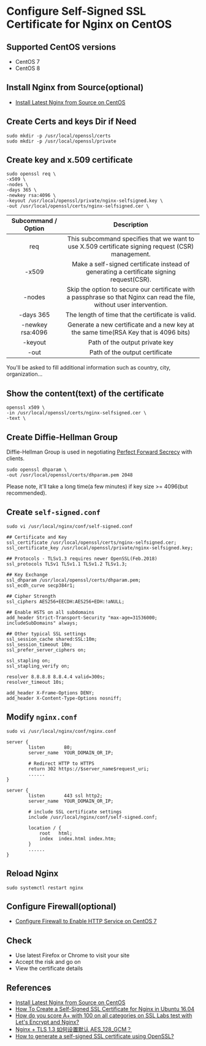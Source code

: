 # Configure Self-Signed SSL Certificate for Nginx on CentOS

## Supported CentOS versions
* CentOS 7
* CentOS 8

## Install Nginx from Source(optional) 
* [Install Latest Nginx from Source on CentOS](install-latest-nginx-from-source-on-centos.md)

## Create Certs and keys Dir if Need
```
sudo mkdir -p /usr/local/openssl/certs
sudo mkdir -p /usr/local/openssl/private
```

## Create key and x.509 certificate
```
sudo openssl req \
-x509 \
-nodes \
-days 365 \
-newkey rsa:4096 \
-keyout /usr/local/openssl/private/nginx-selfsigned.key \
-out /usr/local/openssl/certs/nginx-selfsigned.cer \
```
| Subcommand / Option | Description |
| :--: | :--: |
| req | This subcommand specifies that we want to use X.509 certificate signing request (CSR) management. |
| -x509 | Make a self-signed certificate instead of generating a certificate signing request(CSR). |
| -nodes | Skip the option to secure our certificate with a passphrase so that Nginx can read the file, without user intervention. |
| -days 365 | The length of time that the certificate is valid. |
| -newkey rsa:4096 | Generate a new certificate and a new key at the same time(RSA Key that is 4096 bits) |
| -keyout | Path of the output private key |
| -out | Path of the output certificate |


You'll be asked to fill additional information such as country, city, organization...

## Show the content(text) of the certificate
```
openssl x509 \
-in /usr/local/openssl/certs/nginx-selfsigned.cer \
-text \
```

## Create Diffie-Hellman Group
Diffie-Hellman Group is used in negotiating [Perfect Forward Secrecy](https://en.wikipedia.org/wiki/Forward_secrecy) with clients.

```
sudo openssl dhparam \
-out /usr/local/openssl/certs/dhparam.pem 2048
```

Please note, it'll take a long time(a few minutes) if key size >= 4096(but recommended).

## Create `self-signed.conf`
```
sudo vi /usr/local/nginx/conf/self-signed.conf
```

```
## Certificate and Key
ssl_certificate /usr/local/openssl/certs/nginx-selfsigned.cer;
ssl_certificate_key /usr/local/openssl/private/nginx-selfsigned.key;

## Protocols - TLSv1.3 requires newer OpenSSL(Feb.2018)
ssl_protocols TLSv1 TLSv1.1 TLSv1.2 TLSv1.3;

## Key Exchange
ssl_dhparam /usr/local/openssl/certs/dhparam.pem;
ssl_ecdh_curve secp384r1;

## Cipher Strength
ssl_ciphers AES256+EECDH:AES256+EDH:!aNULL;

## Enable HSTS on all subdomains
add_header Strict-Transport-Security "max-age=31536000; includeSubDomains" always;

## Other typical SSL settings
ssl_session_cache shared:SSL:10m;
ssl_session_timeout 10m;
ssl_prefer_server_ciphers on;

ssl_stapling on;
ssl_stapling_verify on;

resolver 8.8.8.8 8.8.4.4 valid=300s;
resolver_timeout 10s;

add_header X-Frame-Options DENY;
add_header X-Content-Type-Options nosniff;
```

## Modify `nginx.conf`
```
sudo vi /usr/local/nginx/conf/nginx.conf
```

```
server {
        listen       80;
        server_name  YOUR_DOMAIN_OR_IP;

        # Redirect HTTP to HTTPS
        return 302 https://$server_name$request_uri;
        ......
}

server {
        listen       443 ssl http2;
        server_name  YOUR_DOMAIN_OR_IP;

        # include SSL certificate settings
        include /usr/local/nginx/conf/self-signed.conf;

        location / {
            root   html;
            index  index.html index.htm;
        }
        ......
}
```

## Reload Nginx
```
sudo systemctl restart nginx
```

## Configure Firewall(optional)
* [Configure Firewall to Enable HTTP Service on CentOS 7](https://github.com/northbright/Notes/blob/master/Linux/CentOS/network/Configure_Firewall_to_Enable_HTTP_Service_on_CentOS_7.md)

## Check
* Use latest Firefox or Chrome to visit your site
* Accept the risk and go on
* View the certificate details

## References
* [Install Latest Nginx from Source on CentOS](install-latest-nginx-from-source-on-centos.md)
* [How To Create a Self-Signed SSL Certificate for Nginx in Ubuntu 16.04](https://www.digitalocean.com/community/tutorials/how-to-create-a-self-signed-ssl-certificate-for-nginx-in-ubuntu-16-04)
* [How do you score A+ with 100 on all categories on SSL Labs test with Let's Encrypt and Nginx?](https://stackoverflow.com/questions/41930060/how-do-you-score-a-with-100-on-all-categories-on-ssl-labs-test-with-lets-encry)
* [Nginx + TLS 1.3 如何设置默认 AES_128_GCM？](https://www.v2ex.com/t/547650)
* [How to generate a self-signed SSL certificate using OpenSSL?](https://stackoverflow.com/questions/10175812/how-to-generate-a-self-signed-ssl-certificate-using-openssl)
